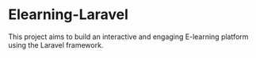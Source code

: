 # Elearning-Laravel
This project aims to build an interactive and engaging E-learning platform using the Laravel framework. 
